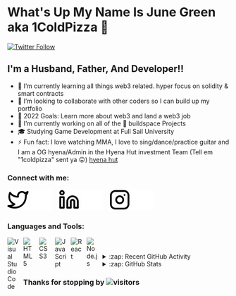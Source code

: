 # What's Up My Name Is June Green aka 1ColdPizza 👋 

<!-- [![YouTube Channel Subscribers](https://img.shields.io/youtube/channel/subscribers/UCDCHcqyeQgJ-jVSd6VJkbCw?logo=youtube&logoColor=red&style=for-the-badge)][youtube]
[![Website](https://img.shields.io/website?label=1coldpizza.com&style=for-the-badge&url=https%3A%2F%2F1coldpizza.com)](https://1coldpizza.com) -->
[![Twitter Follow](https://img.shields.io/twitter/follow/1coldpizza?color=1DA1F2&logo=twitter&style=for-the-badge)](https://twitter.com/intent/follow?original_referer=https%3A%2F%2Fgithub.com%codeSTACKr&screen_name=1coldpizza)
<!-- [![Visual Studio Marketplace Rating (Stars)](https://img.shields.io/visual-studio-marketplace/stars/1coldpizza.1coldpizza-theme?label=1coldpizza%20VS%20Code%20Theme&logo=visualstudiocode&logoColor=ff652f&style=for-the-badge)](https://marketplace.visualstudio.com/items?itemName=1coldpizza.1coldpizza-theme) -->
<!-- [![Become A VS Code SuperHero](https://img.shields.io/badge/-Become%20A%20VS%20Code%20SuperHero%20%E2%86%92-gray.svg?colorB=ff652f&style=for-the-badge)](https://vsCodeHero.com) -->


## I'm a Husband, Father, And Developer!!

- 🌱 I’m currently learning all things web3 related. hyper focus on solidity & smart contracts
- 👯 I’m looking to collaborate with other coders so I can build up my portfolio
- 🥅 2022 Goals: Learn more about web3 and land a web3 job
- 🔭 I’m currently working on all of the 🦄 buildspace Projects
- 🎓 Studying Game Development at Full Sail University
- ⚡ Fun fact: I love watching MMA, I love to sing/dance/practice guitar and I am a OG hyena/Admin in the Hyena Hut investment Team (Tell em "1coldpizza" sent ya 😛) [hyena hut]

### Connect with me:

<!-- [![website](./img/globe-light.svg)](https://1coldpizza.com#gh-light-mode-only)
[![website](./img/globe-dark.svg)](https://1coldpizza.com#gh-dark-mode-only)
&nbsp;&nbsp;
[![website](./img/youtube-light.svg)](https://youtube.com/1coldpizza#gh-light-mode-only)
[![website](./img/youtube-dark.svg)](https://youtube.com/1coldpizza#gh-dark-mode-only)
&nbsp;&nbsp; -->
[![website](./img/twitter-light.svg)](https://twitter.com/1coldpizza#gh-light-mode-only)
[![website](./img/twitter-dark.svg)](https://twitter.com/1coldpizza#gh-dark-mode-only)
&nbsp;&nbsp;
[![website](./img/linkedin-light.svg)](https://linkedin.com/in/jamesgreenjrdev#gh-light-mode-only)
[![website](./img/linkedin-dark.svg)](https://linkedin.com/in/jamesgreenjrdev#gh-dark-mode-only)
&nbsp;&nbsp;
[![website](./img/instagram-light.svg)](https://instagram.com/onecoldpizza#gh-light-mode-only)
[![website](./img/instagram-dark.svg)](https://instagram.com/onecoldpizza#gh-dark-mode-only)

### Languages and Tools:

<img align="left" alt="Visual Studio Code" width="26px" src="https://cdn.jsdelivr.net/gh/devicons/devicon/icons/vscode/vscode-original.svg" style="padding-right:10px;" />
<img align="left" alt="HTML5" width="26px" src="https://cdn.jsdelivr.net/gh/devicons/devicon/icons/html5/html5-original.svg" style="padding-right:10px;" />
<img align="left" alt="CSS3" width="26px" src="https://cdn.jsdelivr.net/gh/devicons/devicon/icons/css3/css3-original.svg" style="padding-right:10px;" />
<img align="left" alt="JavaScript" width="26px" src="https://cdn.jsdelivr.net/gh/devicons/devicon/icons/javascript/javascript-original.svg" style="padding-right:10px;" />
<img align="left" alt="React" width="26px" src="https://cdn.jsdelivr.net/gh/devicons/devicon/icons/react/react-original.svg" style="padding-right:10px;" />
<img align="left" alt="Node.js" width="26px" src="https://cdn.jsdelivr.net/gh/devicons/devicon/icons/nodejs/nodejs-original.svg" style="padding-right:10px;" />

<br />
<br />

<!-- --- -->

<!-- ### 📺 Latest YouTube Videos -->

<!-- YOUTUBE:START -->
<!-- - [EASY Minting dApp with WHITELISTING - Entire Process!! Launch an Entire NFT Collection &lpar;10,000+&rpar;](https://www.youtube.com/watch?v=cLB7u0KQFIs)
- [UPDATED: Create An ENTIRE NFT Collection &lpar;10,000+&rpar; &amp; MINT With ZERO Coding Knowledge - PFP Generator](https://www.youtube.com/watch?v=quGdJweadFM)
- [STOP!! Know Before You Buy or Sell! Is Your NFT Rare? - NFT Rarity Calculator](https://www.youtube.com/watch?v=Uz1y4j9gvP8)
- [ERC-1155 Contracts Explained | Ethereum Blockchain](https://www.youtube.com/watch?v=S-2TuS9ISAg)
- [ERC-721 Contracts Explained! | Ethereum Blockchain](https://www.youtube.com/watch?v=UCQaEbIyHcM) -->
<!-- YOUTUBE:END -->

<!-- ➡️ [more videos...](https://youtube.com/1coldpizza)

--- -->
<!-- 
### 📕 Latest Blog Posts -->

<!-- BLOG-POST-LIST:START -->
<!-- - [How To Pass Application Tracking Systems &lpar;ATS&rpar; &amp; Get Interviews - Resume Tips for Software Developer](https://dev.to/1coldpizza/how-to-pass-application-tracking-systems-ats-get-interviews-resume-tips-for-software-developer-4bmo)
- [Microinteractions: Password Validation Animation](https://dev.to/1coldpizza/microinteractions-password-validation-animation-5629)
- [Notion + YouTube - A Powerful Combination for Productivity](https://dev.to/1coldpizza/notion-youtube-a-powerful-combination-for-productivity-1def)
- [Regular Expressions &lpar;RegEx&rpar; Crash Course](https://dev.to/1coldpizza/regular-expressions-regex-crash-course-248n)
- [Emmet Part 2 - Advanced](https://dev.to/1coldpizza/emmet-part-2-advanced-4c65)
BLOG-POST-LIST:END -->
<!-- 
➡️ [more blog posts...](https://1coldpizza.com)

--- -->

<details>
  <summary>:zap: Recent GitHub Activity</summary>
  
<!-- START_SECTION:activity-->
Updates Coming Soon
<!--END_SECTION:activity -->

</details>

<details>
  <summary>:zap: GitHub Stats</summary>

  <img align="left" alt="1Coldpizza's GitHub Stats" src="https://github-readme-stats.vercel.app/api?username=1coldpizza&show_icons=true&hide_border=false&title_color=ff652f&icon_color=FFE400&bg_color=09131B&text_color=ffffff&border_color=0c1a25" />

</details>

### Thanks for stopping by ![visitors](https://visitor-badge.glitch.me/badge?page_id=${1coldpizza}.${471850738}) 

<!-- [website]: https://1coldpizza.com
[course]: http://vsCodeHero.com
[twitter]: https://twitter.com/1coldpizza
[youtube]: https://youtube.com/1coldpizza
[instagram]: https://instagram.com/1coldpizza
[linkedin]: https://linkedin.com/in/1coldpizza
[webdevplaylist]: https://www.youtube.com/playlist?list=PLkwxH9e_vrAJ0WbEsFA9W3I1W-g_BTsbt
[jsplaylist]: https://www.youtube.com/playlist?list=PLkwxH9e_vrALRJKu7wfXby3MKeflhTu6B
[cssplaylist]: https://www.youtube.com/playlist?list=PLkwxH9e_vrALSdvZuEh6gqQdmDoDIoqz4
[reactplaylist]: https://www.youtube.com/playlist?list=PLkwxH9e_vrAK4TdffpxKY3QGyHCpxFcQ0 -->
[hyena hut]: https://triiibeworldwide.thrivecart.com/hedgefundmanager/
